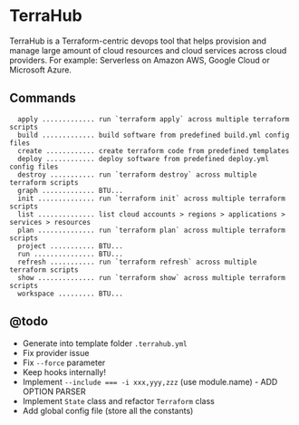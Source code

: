 # TerraHub

TerraHub is a Terraform-centric devops tool that helps provision and manage large amount of cloud resources and cloud
 services across cloud providers. For example: Serverless on Amazon AWS, Google Cloud or Microsoft Azure.

## Commands

```
  apply ............. run `terraform apply` across multiple terraform scripts
  build ............. build software from predefined build.yml config files
  create ............ create terraform code from predefined templates
  deploy ............ deploy software from predefined deploy.yml config files
  destroy ........... run `terraform destroy` across multiple terraform scripts
  graph ............. BTU...
  init .............. run `terraform init` across multiple terraform scripts
  list .............. list cloud accounts > regions > applications > services > resources
  plan .............. run `terraform plan` across multiple terraform scripts
  project ........... BTU...
  run ............... BTU...
  refresh ........... run `terraform refresh` across multiple terraform scripts
  show .............. run `terraform show` across multiple terraform scripts
  workspace ......... BTU...
```

## @todo

- Generate into template folder `.terrahub.yml`
- Fix provider issue
- Fix `--force` parameter
- Keep hooks internally!
- Implement `--include === -i xxx,yyy,zzz` (use module.name) - ADD OPTION PARSER
- Implement `State` class and refactor `Terraform` class
- Add global config file (store all the constants)
